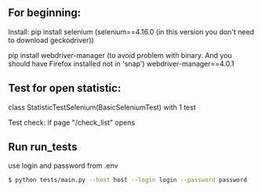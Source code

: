 ## For beginning:

Install:
pip install selenium
(selenium==4.16.0 (in this version you don't need to download geckodriver))

pip install webdriver-manager (to avoid problem with binary. And you should have Firefox installed not in 'snap')
webdriver-manager==4.0.1

## Test for open statistic:
class StatisticTestSelenium(BasicSeleniumTest) with 1 test

Test check: if page "/check_list" opens

## Run run_tests

use login and password from .env

```bash
$ python tests/main.py --host host --login login --password password
```
